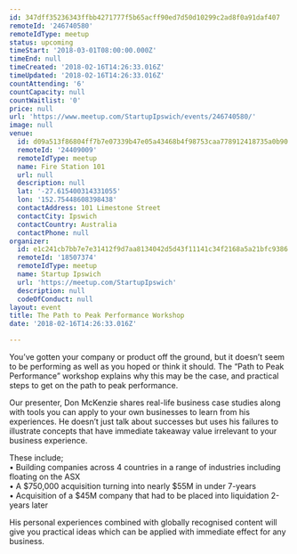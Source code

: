 ```yaml
---
id: 347dff35236343ffbb4271777f5b65acff90ed7d50d10299c2ad8f0a91daf407
remoteId: '246740580'
remoteIdType: meetup
status: upcoming
timeStart: '2018-03-01T08:00:00.000Z'
timeEnd: null
timeCreated: '2018-02-16T14:26:33.016Z'
timeUpdated: '2018-02-16T14:26:33.016Z'
countAttending: '6'
countCapacity: null
countWaitlist: '0'
price: null
url: 'https://www.meetup.com/StartupIpswich/events/246740580/'
image: null
venue:
  id: d09a513f86804ff7b7e07339b47e05a43468b4f98753caa778912418735a0b90
  remoteId: '24409009'
  remoteIdType: meetup
  name: Fire Station 101
  url: null
  description: null
  lat: '-27.615400314331055'
  lon: '152.75448608398438'
  contactAddress: 101 Limestone Street
  contactCity: Ipswich
  contactCountry: Australia
  contactPhone: null
organizer:
  id: e1c241cb7bb7e7e31412f9d7aa8134042d5d43f11141c34f2168a5a21bfc9386
  remoteId: '18507374'
  remoteIdType: meetup
  name: Startup Ipswich
  url: 'https://meetup.com/StartupIpswich'
  description: null
  codeOfConduct: null
layout: event
title: The Path to Peak Performance Workshop
date: '2018-02-16T14:26:33.016Z'

---
```

<p>You’ve gotten your company or product off the ground, but it doesn’t seem to be performing as well as you hoped or think it should. The “Path to Peak Performance” workshop explains why this may be the case, and practical steps to get on the path to peak performance.</p> <p>Our presenter, Don McKenzie shares real-life business case studies along with tools you can apply to your own businesses to learn from his experiences. He doesn’t just talk about successes but uses his failures to illustrate concepts that have immediate takeaway value irrelevant to your business experience.</p> <p>These include;<br/>• Building companies across 4 countries in a range of industries including floating on the ASX<br/>• A $750,000 acquisition turning into nearly $55M in under 7-years<br/>• Acquisition of a $45M company that had to be placed into liquidation 2-years later</p> <p>His personal experiences combined with globally recognised content will give you practical ideas which can be applied with immediate effect for any business.</p>
